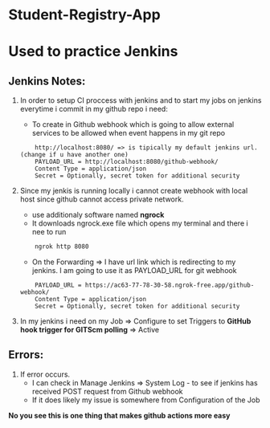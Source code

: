 ﻿# Student-Registry-App


# Used to practice Jenkins

## Jenkins Notes:

1. In order to setup CI proccess with jenkins and to start my jobs on jenkins everytime i commit in my github repo i need:
    - To create in Github webhook which is going to allow external services to be allowed when event happens in my git repo

    ```ru
        http://localhost:8080/ => is tipically my default jenkins url. (change if u have another one)
        PAYLOAD_URL = http://localhost:8080/github-webhook/
        Content Type = application/json
        Secret = Optionally, secret token for additional security

    ```

2. Since my jenkis is running locally i cannot create webhook with local host since github cannot access private network.
    - use additionaly software named **ngrock**
    - It downloads ngrock.exe file which opens my terminal and there i nee to run
    ```bash
        ngrok http 8080
    ```
    - On the Forwarding => I have url link which is redirecting to my jenkins. I am going to use it as PAYLOAD_URL for git webhook
    ```ru
        PAYLOAD_URL = https://ac63-77-78-30-58.ngrok-free.app/github-webhook/
        Content Type = application/json
        Secret = Optionally, secret token for additional security

    ```

3. In my jenkins i need on my Job => Configure to set Triggers to **GitHub hook trigger for GITScm polling** => Active

## Errors:

1. If error occurs.
    - I can check in Manage Jenkins => System Log - to see if jenkins has received POST request from Github webhook
    - If it does likely my issue is somewhere from Configuration of the Job 




**No you see this is one thing that makes github actions more easy**
